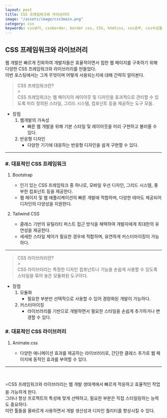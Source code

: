 ```yaml
---
layout: post
title: CSS 프레임워크와 라이브러리
image: "/assets/image/css3main.png"
category: css
keywords: css보더, cssborder, border css, CSS, htmlcss, css공부, css속성들, 미디어쿼리, css미디어쿼리, 반응형웹사이트, 반응형웹, 반응형, css 프레임워크, 부트스트랩
---
```


<h2 class="posth2"> CSS 프레임워크와 라이브러리 </h2>

웹 개발은 빠르게 진화하여 개발자들은 효율적이면서 힙한 웹 페이지를 구축하기 위해 다양한 CSS 프레임워크와 라이브러리를 만들었다.  
이번 포스팅에서는 그게 무엇이며 어떻게 사용되는지에 대해 간략히 알아본다.

> CSS 프레임워크란?
> <br> > <br>
> CSS 프레임워크는 웹 페이지의 레이아웃 및 디자인을 효과적으로 관리할 수 있도록 미리 정의된 스타일, 그리드 시스템, 컴포넌트 등을 제공하는 도구 모음.

- 장점
  1. 웹개발의 가속성
     - 빠른 웹 개발을 위해 기본 스타일 및 레이아웃을 미리 구현하고 불러올 수 있다.
  2. 반응형 디자인
     - 다양한 기기에 대응하는 반응형 디자인을 쉽게 구현할 수 있다.

<hr>

<h3 class="post__h3__style">
<span class="post__htag__numbering">#.</span> 대표적인 CSS 프레임워크
</h3>

1. Bootstrap

   - 인기 있는 CSS 프레임워크 중 하나로, 모바일 우선 디자인, 그리드 시스템, 풍부한 컴포넌트 등을 제공한다.
   - 웹 페이지 및 웹 애플리케이션의 빠른 개발에 적합하며, 다양한 테마도 제공되어 디자인의 다양성을 지원한다.

2. Tailwind CSS
   - 클래스 기반의 유틸리티 퍼스트 접근 방식을 채택하여 개발자에게 최대한의 유연성을 제공한다.
   - 세세한 스타일 제어가 필요한 경우에 적합하며, 유연하게 커스터마이징이 가능하다.

<hr>

> CSS 라이브러리란?
> <br> > <br>
> CSS 라이브러리는 특정한 디자인 컴포넌트나 기능을 손쉽게 사용할 수 있도록 스타일을 묶어 놓은 모듈화된 도구이다.

- 장점
  1. 모듈화
     - 필요한 부분만 선택적으로 사용할 수 있어 경량화된 개발이 가능하다.
  2. 커스터마이징
     - 라이브러리를 기반으로 개발하면서 필요한 스타일을 손쉽게 추가하거나 변경할 수 있다.

<h3 class="post__h3__style">
<span class="post__htag__numbering">#.</span> 대표적인 CSS 라이브러리
</h3>

1. Animate.css

   - 다양한 애니메이션 효과를 제공하는 라이브러리로, 간단한 클래스 추가로 웹 페이지에 동적인 효과를 부여할 수 있다.

<hr>

<br>

⭐️CSS 프레임워크와 라이브러리는 웹 개발 생태계에서 빠르게 적응하고 효율적인 작업을 가능하게 한다.  
그러나 항상 프로젝트의 특성에 맞게 선택하고, 필요한 부분은 직접 스타일링하는 능력도 중요하다.  
이런 툴들을 올바르게 사용하면서 개발 생산성과 디자인 퀄리티를 향상시킬 수 있다.
